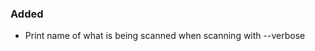 <!--
A new scriv changelog fragment.

Uncomment the section that is right (remove the HTML comment wrapper).
-->

<!--
### Removed

- A bullet item for the Removed category.
-->

### Added

- Print name of what is being scanned when scanning with --verbose

<!--
### Changed

- A bullet item for the Changed category.

-->
<!--
### Deprecated

- A bullet item for the Deprecated category.

-->
<!--
### Fixed

- A bullet item for the Fixed category.

-->
<!--
### Security

- A bullet item for the Security category.

-->
